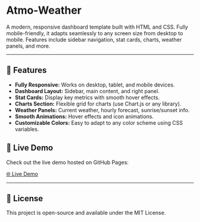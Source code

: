﻿# Atmo-Weather
A modern, responsive dashboard template built with HTML and CSS. Fully mobile-friendly, it adapts seamlessly to any screen size from desktop to mobile. Features include sidebar navigation, stat cards, charts, weather panels, and more.

---

## 🌟 Features

- **Fully Responsive:** Works on desktop, tablet, and mobile devices.
- **Dashboard Layout:** Sidebar, main content, and right panel.
- **Stat Cards:** Display key metrics with smooth hover effects.
- **Charts Section:** Flexible grid for charts (use Chart.js or any library).
- **Weather Panels:** Current weather, hourly forecast, sunrise/sunset info.
- **Smooth Animations:** Hover effects and icon animations.
- **Customizable Colors:** Easy to adapt to any color scheme using CSS variables.


## 🔗 Live Demo

Check out the live demo hosted on GitHub Pages:

[🌐 Live Demo](https://lanaferzan.github.io/Atmo-Weather/)


---

## 📄 License

This project is open-source and available under the MIT License.

```



